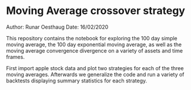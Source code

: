 # Moving Average crossover strategy

Author: Runar Oesthaug
Date: 16/02/2020

This repository contains the notebook for exploring the 100 day simple moving average, the 100 day exponential moving average, as well as the moving average convergence divergence on a variety of assets and time frames.

First import apple stock data and plot two strategies for each of the three moving averages. Afterwards we generalize the code and run a variety of backtests displaying summary statistics for each strategy.
